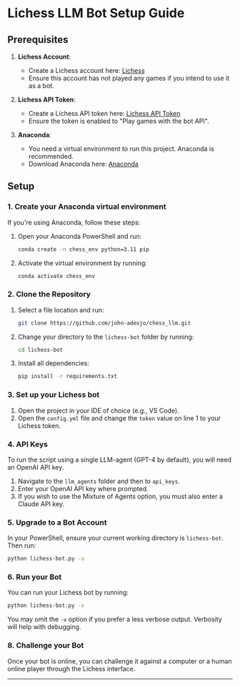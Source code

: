 
# Lichess LLM Bot Setup Guide

## Prerequisites

1. **Lichess Account**:
   - Create a Lichess account here: [Lichess](https://lichess.org/)
   - Ensure this account has not played any games if you intend to use it as a bot.

2. **Lichess API Token**:
   - Create a Lichess API token here: [Lichess API Token](https://lichess.org/account/oauth/token/create?)
   - Ensure the token is enabled to "Play games with the bot API".

3. **Anaconda**:
   - You need a virtual environment to run this project. Anaconda is recommended.
   - Download Anaconda here: [Anaconda](https://www.anaconda.com/blog/productionizing-and-deploying-data-science-projects)

## Setup

### 1. Create your Anaconda virtual environment

If you're using Anaconda, follow these steps:

1. Open your Anaconda PowerShell and run:
   ```sh
   conda create -n chess_env python=3.11 pip
   ```

2. Activate the virtual environment by running:
   ```sh
   conda activate chess_env
   ```

### 2. Clone the Repository

1. Select a file location and run:
   ```sh
   git clone https://github.com/john-adeojo/chess_llm.git
   ```

2. Change your directory to the `lichess-bot` folder by running:
   ```sh
   cd lichess-bot
   ```

3. Install all dependencies:
   ```sh
   pip install -r requirements.txt
   ```

### 3. Set up your Lichess bot

1. Open the project in your IDE of choice (e.g., VS Code).
2. Open the `config.yml` file and change the `token` value on line 1 to your Lichess token.

### 4. API Keys

To run the script using a single LLM-agent (GPT-4 by default), you will need an OpenAI API key.

1. Navigate to the `llm_agents` folder and then to `api_keys`.
2. Enter your OpenAI API key where prompted.
3. If you wish to use the Mixture of Agents option, you must also enter a Claude API key.

### 5. Upgrade to a Bot Account

In your PowerShell, ensure your current working directory is `lichess-bot`. Then run:
```sh
python lichess-bot.py -u
```

### 6. Run your Bot

You can run your Lichess bot by running:
```sh
python lichess-bot.py -v
```
You may omit the `-v` option if you prefer a less verbose output. Verbosity will help with debugging.

### 8. Challenge your Bot

Once your bot is online, you can challenge it against a computer or a human online player through the Lichess interface.

---
